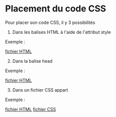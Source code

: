 # Placement du code CSS

Pour placer son code CSS, il y 3 possibilités

1. Dans les balises HTML à l'aide de l'attribut style

  Exemple : 

  [fichier HTML](avec-html.html)

2. Dans la balise head

  Exemple : 

  [fichier HTML](dans-balise-head.html)

3. Dans un fichier CSS appart

  Exemple : 

  [fichier HTML](dans-fichier-css.html)
  [fichier CSS](css/main.css)

